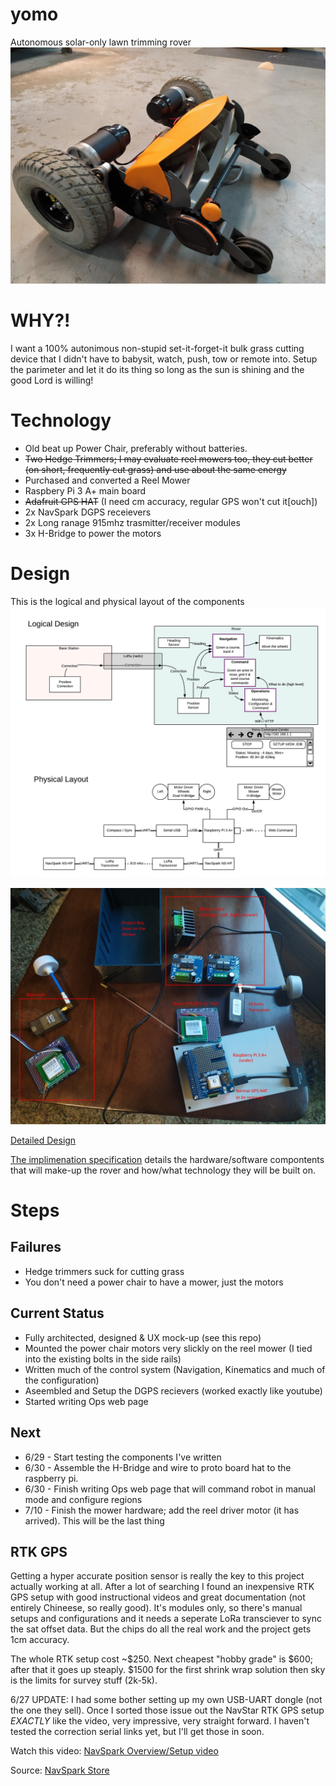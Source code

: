 # yomo
Autonomous solar-only lawn trimming rover
![Autonomous solar-only lawn trimming rover](resources/yomo.jpg)

# WHY?!

I want a 100% autonimous non-stupid set-it-forget-it bulk grass cutting device that I didn't have to babysit, watch, push, tow or remote into.  Setup the parimeter and let it do its thing so long as the sun is shining and the good Lord is willing!

# Technology

- Old beat up Power Chair, preferably without batteries.
- ~~Two Hedge Trimmers; I may evaluate reel mowers too, they cut better (on short, frequently cut grass) and use about the same energy~~
- Purchased and converted a Reel Mower
- Raspbery Pi 3 A+ main board
- ~~Adafruit GPS HAT~~ (I need cm accuracy, regular GPS won't cut it[ouch])
- 2x NavSpark DGPS receievers
- 2x Long ranage 915mhz trasmitter/receiver modules
- 3x H-Bridge to power the motors

# Design

This is the logical and physical layout of the components
![logical and physical design diagram](resources/yomo_design.png)

![brains of the rover](resources/Brains.jpg)


[Detailed Design](Design.md)

[The implimenation specification](Implimentation.md) details the hardware/software compontents that will make-up the rover and how/what technology they will be built on.

# Steps

## Failures
- Hedge trimmers suck for cutting grass
- You don't need a power chair to have a mower, just the motors

## Current Status
- Fully architected, designed & UX mock-up (see this repo)
- Mounted the power chair motors very slickly on the reel mower (I tied into the existing bolts in the side rails)
- Written much of the control system (Navigation, Kinematics and much of the configuration)
- Aseembled and Setup the DGPS recievers (worked exactly like youtube)
- Started writing Ops web page

## Next
- 6/29 - Start testing the components I've written
- 6/30 - Assemble the H-Bridge and wire to proto board hat to the raspberry pi.
- 6/30 - Finish writing Ops web page that will command robot in manual mode and configure regions
- 7/10 - Finish the mower hardware; add the reel driver motor (it has arrived).  This will be the last thing

## RTK GPS

Getting a hyper accurate position sensor is really the key to this project actually working at all.  After a lot of searching I found an  inexpensive RTK GPS setup with good instructional videos and great documentation (not entirely Chineese, so really good).  It's modules only, so there's manual setups and configurations and it needs a seperate LoRa transciever to sync the sat offset data.  But the chips do all the real work and the project gets 1cm accuracy.

The whole RTK setup cost ~$250.  Next cheapest "hobby grade" is $600; after that it goes up steaply.  $1500 for the first shrink wrap solution then sky is the limits for survey stuff (2k-5k). 

6/27 UPDATE: I had some bother setting up my own USB-UART dongle (not the one they sell). Once I sorted those issue out the NavStar RTK GPS setup _EXACTLY_ like the video, very impressive, very straight forward.  I haven't tested the correction serial links yet, but I'll get those in soon.

Watch this video:
[NavSpark Overview/Setup video](https://www.youtube.com/watch?v=17fS9YZC84I)

Source:
[NavSpark Store](http://navspark.mybigcommerce.com/)
